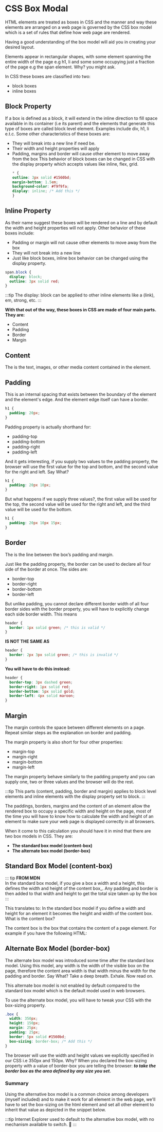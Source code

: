 # CSS Box Modal

HTML elements are treated as boxes in CSS and the manner and way these elements are arranged on a web page is governed by the CSS box model which is a set of rules that define how web page are rendered.

Having a good understanding of the box model will aid you in creating your desired layout.

Elements appear in rectangular shapes, with some element spanning the entire width of the page e.g h1, li and some some occupying just a fraction of the page e.g the span element. Why? you might ask.

In CSS these boxes are classified into two:

- block boxes
- inline boxes

## Block Property

If a box is defined as a block, it will extend in the inline direction to fill space available in its container (i.e its parent) and the elements that generate this type of boxes are called block level element. Examples include div, h1, li e.t.c. Some other characteristics of these boxes are:

- They will break into a new line if need be.
- Their width and height properties will apply
- Padding, margins and border will cause other element to move away from the box
  This behavior of block boxes can be changed in CSS with the display property which accepts values like inline, flex, grid.
  ```CSS
  * {
  outline: 3px solid #1560bd;
  margin-bottom: 1.5em;
  background-color: #f9f9fa;
  display: inline; /* Add this */
  }
  ```

## Inline Property

As their name suggest these boxes will be rendered on a line and by default the width and height properties will not apply. Other behavior of these boxes include:

- Padding or margin will not cause other elements to move away from the box
- They will not break into a new line
- Just like block boxes, inline box behavior can be changed using the display property.

```CSS
span.block {
  display: block;
  outline: 3px solid red;
}
```

:::tip
The display: block can be applied to other inline elements like a (link), em, strong, etc.
:::

**With that out of the way, these boxes in CSS are made of four main parts. They are:**

- Content
- Padding
- Border
- Margin

## Content

The is the text, images, or other media content contained in the element.

## Padding

This is an internal spacing that exists between the boundary of the element and the element's edge. And the element edge itself can have a border.

```css
h1 {
  padding: 20px;
}
```

Padding property is actually shorthand for:

- padding-top
- padding-bottom
- padding-right
- padding-left

And it gets interesting, if you supply two values to the padding property, the browser will use the first value for the top and bottom, and the second value for the right and left. Say What?

```css
h1 {
  padding: 20px 10px;
}
```

But what happens if we supply three values?, the first value will be used for the top, the second value will be used for the right and left, and the third value will be used for the bottom.

```css
h1 {
  padding: 20px 10px 15px;
}
```

## Border

The is the line between the box’s padding and margin.

Just like the padding property, the border can be used to declare all four side of the border at once. The sides are:

- border-top
- border-right
- border-bottom
- border-left

But unlike padding, you cannot declare different border width of all four border sides with the border property, you will have to explicitly change each side border width. This means

```css
header {
  border: 1px solid green; /* this is valid */
}
```

**IS NOT THE SAME AS**

```css
header {
  border: 2px 3px solid green; /* this is invalid */
}
```

**You will have to do this instead:**

```css
header {
  border-top: 3px dashed green;
  border-right: 1px solid red;
  border-bottom: 5px solid gold;
  border-left: 4px solid maroon;
}
```

## Margin

The margin controls the space between different elements on a page. Repeat similar steps as the explanation on border and padding.

The margin property is also short for four other properties:

- margin-top
- margin-right
- margin-bottom
- margin-left

The margin property behave similarly to the padding property and you can supply one, two or three values and the browser will do the rest.

:::tip
This parts (content, padding, border and margin) applies to block level elements and inline elements with the display property set to block.
:::

The paddings, borders, margins and the content of an element allow the rendered box to occupy a specific width and height on the page, most of the time you will have to know how to calculate the width and height of an element to make sure your web page is displayed correctly in all browsers.

When it come to this calculation you should have it in mind that there are two box models in CSS. They are:

- **The standard box model (content-box)**
- **The alternate box model (border-box)**

## Standard Box Model (content-box)

::: tip
**FROM MDN**
<br>
In the standard box model, if you give a box a width and a height, this defines the width and height of the content box\_. Any padding and border is then added to that width and height to get the total size taken up by the box
:::

This translates to: In the standard box model if you define a width and height for an element it becomes the height and width of the content box. What is the content box?

The content box is the box that contains the content of a page element. For example if you have the following HTML:

## Alternate Box Model (border-box)

The alternate box model was introduced some time after the standard box model. Using this model, any width is the width of the visible box on the page, therefore the content area width is that width minus the width for the padding and border. Say What? Take a deep breath. Exhale. Now read on.

This alternate box model is not enabled by default compared to the standard box model which is the default model used in web browsers.

To use the alternate box model, you will have to tweak your CSS with the box-sizing property.

```css
.box {
  width: 350px;
  height: 150px;
  margin: 25px;
  padding: 25px;
  border: 5px solid #1560bd;
  box-sizing: border-box; /* Add this */
}
```

The browser will use the width and height values we explicitly specified in our CSS i.e 350px and 150px. Why? When you declared the box-sizing property with a value of border-box you are telling the browser: **_to take the border box as the area defined by any size you set._**

### Summary

Using the alternative box model is a common choice among developers (myself included) and to make it work for all element in the web page, we'll have to set the box-sizing on the html element and set all other element to inherit that value as depicted in the snippet below.

:::tip
Internet Explorer used to default to the alternative box model, with no mechanism available to switch. 🤯
:::
